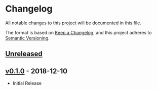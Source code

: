 # Changelog

All notable changes to this project will be documented in this file.

The format is based on [Keep a Changelog](https://keepachangelog.com/), and this
project adheres to [Semantic Versioning](https://semver.org/).

<!-- markdownlint-disable MD022 MD032 -->
## [Unreleased]

## [v0.1.0] - 2018-12-10
- Initial Release
<!-- markdownlint-enable -->

[Unreleased]: https://github.com/erdtsksn/peyderpey/compare/v0.1.0...HEAD
[v0.1.0]: https://github.com/erdtsksn/peyderpey/releases/tag/v0.1.0
